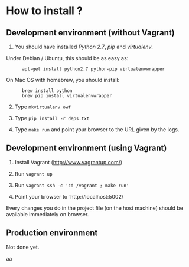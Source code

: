# How to install ?


## Development environment (without Vagrant)

1. You should have installed *Python 2.7*, *pip* and *virtualenv*.
  
  Under Debian / Ubuntu, this should be as easy as:

          apt-get install python2.7 python-pip virtualenvwrapper

  On Mac OS with homebrew, you should install:

          brew install python
          brew pip install virtualenvwrapper

2. Type `mkvirtualenv owf`

3. Type `pip install -r deps.txt`

4. Type `make run` and point your browser to the URL given by the logs.


## Development environment (using Vagrant)

1. Install Vagrant (<http://www.vagrantup.com/>)

2. Run `vagrant up`

3. Run `vagrant ssh -c 'cd /vagrant ; make run'`

4. Point your browser to `http://localhost:5002/

Every changes you do in the project file (on the host machine) should be 
available immediately on browser.


## Production environment

Not done yet.

aa
